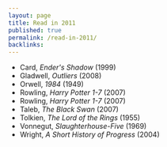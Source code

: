 ```yaml
---
layout: page
title: Read in 2011
published: true
permalink: /read-in-2011/
backlinks: 
---
```


* Card, _Ender's Shadow_ (1999) 
* Gladwell, _Outliers_ (2008) 
* Orwell, _1984_ (1949) 
* Rowling, _Harry Potter 1-7_ (2007) 
* Rowling, _Harry Potter 1-7_ (2007) 
* Taleb, _The Black Swan_ (2007) 
* Tolkien, _The Lord of the Rings_ (1955) 
* Vonnegut, _Slaughterhouse-Five_ (1969) 
* Wright, _A Short History of Progress_ (2004) 
